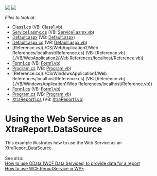 <!-- default badges list -->
[![](https://img.shields.io/badge/Open_in_DevExpress_Support_Center-FF7200?style=flat-square&logo=DevExpress&logoColor=white)](https://supportcenter.devexpress.com/ticket/details/E282)
[![](https://img.shields.io/badge/📖_How_to_use_DevExpress_Examples-e9f6fc?style=flat-square)](https://docs.devexpress.com/GeneralInformation/403183)
<!-- default badges end -->
<!-- default file list -->
*Files to look at*:

* [Class1.cs](./CS/ClassLibrary1/Class1.cs) (VB: [Class1.vb](./VB/ClassLibrary1/Class1.vb))
* [Service1.asmx.cs](./CS/WebApplication1/Service1.asmx.cs) (VB: [Service1.asmx.vb](./VB/WebApplication1/Service1.asmx.vb))
* [Default.aspx](./CS/WebApplication2/Default.aspx) (VB: [Default.aspx](./VB/WebApplication2/Default.aspx))
* [Default.aspx.cs](./CS/WebApplication2/Default.aspx.cs) (VB: [Default.aspx.vb](./VB/WebApplication2/Default.aspx.vb))
* [Reference.cs](./CS/WebApplication2/Web References/localhost/Reference.cs) (VB: [Reference.vb](./VB/WebApplication2/Web References/localhost/Reference.vb))
* [Form1.cs](./CS/WindowsApplication1/Form1.cs) (VB: [Form1.vb](./VB/WindowsApplication1/Form1.vb))
* [Program.cs](./CS/WindowsApplication1/Program.cs) (VB: [Program.vb](./VB/WindowsApplication1/Program.vb))
* [Reference.cs](./CS/WindowsApplication1/Web References/localhost/Reference.cs) (VB: [Reference.vb](./VB/WindowsApplication1/Web References/localhost/Reference.vb))
* [Form1.cs](./CS/WindowsApplication1/WindowsApplication1/Form1.cs) (VB: [Form1.vb](./VB/WindowsApplication1/WindowsApplication1/Form1.vb))
* [Program.cs](./CS/WindowsApplication1/WindowsApplication1/Program.cs) (VB: [Program.vb](./VB/WindowsApplication1/WindowsApplication1/Program.vb))
* [XtraReport1.cs](./CS/WindowsApplication1/XtraReport1.cs) (VB: [XtraReport1.vb](./VB/WindowsApplication1/XtraReport1.vb))
<!-- default file list end -->
# Using the Web Service as an XtraReport.DataSource


<p>This example illustrates how to use the Web Service as an XtraReport.DataSource.<br><br>See also:<br><a href="https://www.devexpress.com/Support/Center/p/T264297">How to use OData (WCF Data Services) to provide data for a report</a><br><a href="https://www.devexpress.com/Support/Center/p/E4291">How to use WCF ReportService in WPF</a></p>

<br/>


